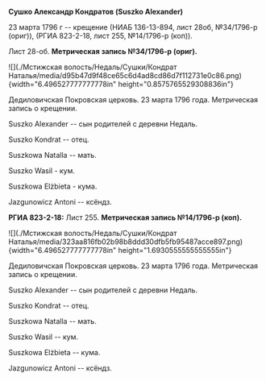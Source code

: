 **Сушко Александр Кондратов (Suszko Alexander)**

23 марта 1796 г -- крещение (НИАБ 136-13-894, лист 28об, №34/1796-р
(ориг)), (РГИА 823-2-18, лист 255, №14/1796-р (коп)).

Лист 28-об. **Метрическая запись №34/1796-р (ориг).**

![](./Мстижская волость/Недаль/Сушки/Кондрат Наталья/media/d95b47d9f48ce65c6d4ad8cd86d7f112731e0c86.png){width="6.496527777777778in"
height="0.8575765529308836in"}

Дедиловичская Покровская церковь. 23 марта 1796 года. Метрическая запись
о крещении.

Suszko Alexander -- сын родителей с деревни Нeдаль.

Suszko Kondrat -- отец.

Suszkowa Natalla -- мать.

Suszko Wasil - кум.

Suszkowa Elżbieta - кума.

Jazgunowicz Antoni -- ксёндз.

**РГИА 823-2-18:** Лист 255. **Метрическая запись №14/1796-р (коп).**

![](./Мстижская волость/Недаль/Сушки/Кондрат Наталья/media/323aa816fb02b98b8ddd30dfb5fb95487acce897.png){width="6.496527777777778in"
height="1.6930555555555555in"}

Дедиловичская Покровская церковь. 23 марта 1796 года. Метрическая запись
о крещении.

Suszko Alexander -- сын родителей с деревни Недаль.

Suszko Kondrat -- отец.

Suszkowa Natalla -- мать.

Suszko Wasil -- кум.

Suszkowa Elżbieta -- кума.

Jazgunowicz Antoni -- ксёндз.

